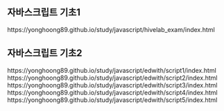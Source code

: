 <h2>자바스크립트 기초1</h2>
https://yonghoong89.github.io/study/javascript/hivelab_exam/index.html<br/>
<h2>자바스크립트 기초2</h2>
https://yonghoong89.github.io/study/javascript/edwith/script1/index.html<br/>
https://yonghoong89.github.io/study/javascript/edwith/script2/index.html<br/>
https://yonghoong89.github.io/study/javascript/edwith/script3/index.html<br/>
https://yonghoong89.github.io/study/javascript/edwith/script4/index.html<br/>
https://yonghoong89.github.io/study/javascript/edwith/script5/index.html<br/>
